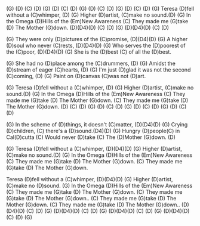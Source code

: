 (G) (D) (C) (D) (G) (D) (C) (D)
(G) (D) (C) (D) (G) (D) (C) (D)
(G) Teresa (D)fell without a (C)whimper, (D)
(G) Higher (D)artist, (C)make no sound.(D)
(G) In the Omega (D)Hills of the (Em)New Awareness
(C) They made me (G)take (D) The Mother (G)down.
(D)(D4)(D) (C) (D) (G) (D)(D4)(D) (C) (D)

(G) They were only (D)pictures of the (C)promise, (D)(D4)(D)
(G) A higher (D)soul who never (C)rests, (D)(D4)(D)
(G) Who serves the (D)poorest of the (C)poor, (D)(D4)(D)
(G) She is the (D)best (C) of all the (D)best.

(G) She had no (D)place among the (C)drummers, (D)
(G) Amidst the (D)stream of eager (C)hearts, (D)
(G) I'm just (D)glad it was not the second (C)coming, (D)
(G) Paint on (D)canvas (C)was not (D)art.

(G) Teresa (D)fell without a (C)whimper, (D)
(G) Higher (D)artist, (C)make no sound.(D)
(G) In the Omega (D)Hills of the (Em)New Awareness
(C) They made me (G)take (D) The Mother (G)down.
(C) They made me (G)take (D) The Mother (G)down. (D) (C) (D)
(G) (D) (C) (D) (G) (D) (C) (D) (G) (D) (C) (D)

(G) In the scheme of (D)things, it doesn't (C)matter, (D)(D4)(D)
(G) Crying (D)children, (C) there's a (D)sound.(D4)(D)
(G) Hungry (D)people(C) in Cal(D)cutta
(C) Would never (D)take (C) The (D)Mother (G)down. (D)

(G) Teresa (D)fell without a (C)whimper, (D)(D4)(D)
(G) Higher (D)artist, (C)make no sound.(D)
(G) In the Omega (D)Hills of the (Em)New Awareness
(C) They made me (G)take (D) The Mother (G)down.
(C) They made me (G)take (D) The Mother (G)down.

Teresa (D)fell without a (C)whimper, (D)(D4)(D)
(G) Higher (D)artist, (C)make no (D)sound.
(G) In the Omega (D)Hills of the (Em)New Awareness
(C) They made me (G)take (D) The Mother (G)down.
(C) They made me (G)take (D) The Mother (G)down..
(C) They made me (G)take (D) The Mother (G)down.
(C) They made me (G)take (D) The Mother (G)down..
(D)(D4)(D) (C) (D) (G) (D)(D4)(D) (C) (D) (G)
(D)(D4)(D) (C) (D) (G) (D)(D4)(D) (C) (D) (G)
